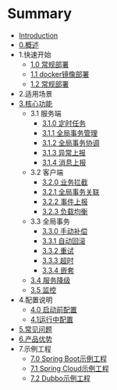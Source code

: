 # Summary

* [Introduction](README.md)
* [0.概述](0.Overview/0.0_overview.md)
* 1.快速开始
    * [1.0 常规部署](1.QuickStart/1.0_deployment.md)
    * [1.1 docker镜像部署](1.QuickStart/1.1_docker_image_deployment.md)
    * [1.2 常规部署](1.QuickStart/1.2_docker_compose_deployment.md)
* 2.适用场景
* [3.核心功能](3.CoreFunctions/3.0_core_functions.md)
    * 3.1 服务端
      * [3.1.0 定时任务](3.CoreFunctions/3.1_server_function/3.1.0_scheduler.md)
      * [3.1.1 全局事务管理](3.CoreFunctions/3.1_server_function/3.1.1_tx_manager.md)
      * [3.1.2 全局事务协调](3.CoreFunctions/3.1_server_function/3.1.2_tx_coordinator.md)
      * [3.1.3 异常上报](3.CoreFunctions/3.1_server_function/3.1.3_report_exception.md)
      * [3.1.4 消息上报](3.CoreFunctions/3.1_server_function/3.1.4_report_msg.md)
    * 3.2 客户端
      * [3.2.0 业务拦截](3.CoreFunctions/3.2_client_function/3.2.0_biz_interceptor.md)
      * [3.2.1 全局事务关联](3.CoreFunctions/3.2_client_function/3.2.1_global_tx_relation.md)
      * [3.2.2 事件上报](3.CoreFunctions/3.2_client_function/3.2.2_report_event.md)
      * [3.2.3 负载均衡](3.CoreFunctions/3.2_client_function/3.2.3_load_balance.md)
    * 3.3 全局事务
      * [3.3.0 手动补偿](3.CoreFunctions/3.3_global_tx/3.3.0_compensation.md)
      * [3.3.1 自动回滚](3.CoreFunctions/3.3_global_tx/3.3.1_auto_compensation.md)
      * [3.3.2 重试](3.CoreFunctions/3.3_global_tx/3.3.2_retry.md)
      * [3.3.3 超时](3.CoreFunctions/3.3_global_tx/3.3.3_timeout.md)
      * [3.3.4 嵌套](3.CoreFunctions/3.3_global_tx/3.3.4_nesting.md)
    * [3.4 服务降级](3.CoreFunctions/3.4_downgrading.md)
    * [3.5 监控](3.CoreFunctions/3.5_monitoring.md)
* 4.配置说明
    * [4.0 启动前配置](4.Configurations/4.0_config_before_starting.md)
    * [4.1运行中配置](4.Configurations/4.1_config_in_running.md)
* [5.常见问题](5.FAQ/5.0_FAQ.md)
* [6.产品优势](6.TXLEVSOtherSoftwares/6.0_txle_vs_other_softwares.md)
* 7.示例工程
    * [7.0 Spring Boot示例工程](7.Examples/7.0_example_spring_boot.md)
    * [7.1 Spring Cloud示例工程](7.Examples/7.1_example_spring_cloud.md)
    * [7.2 Dubbo示例工程](7.Examples/7.2_example_dubbo.md)

